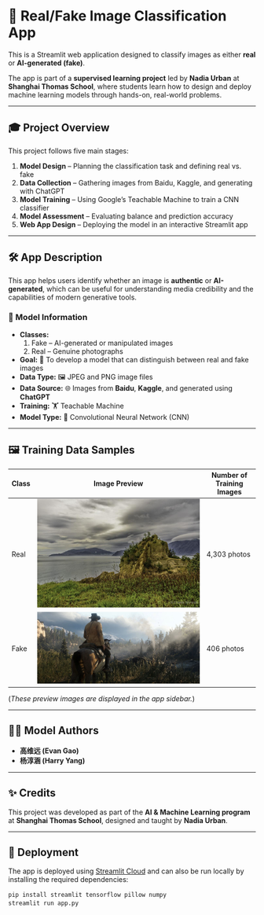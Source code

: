 # 🧠 Real/Fake Image Classification App

This is a Streamlit web application designed to classify images as either **real** or **AI-generated (fake)**.

The app is part of a **supervised learning project** led by **Nadia Urban** at **Shanghai Thomas School**, where students learn how to design and deploy machine learning models through hands-on, real-world problems.

---

## 🎓 Project Overview

This project follows five main stages:

1. **Model Design** – Planning the classification task and defining real vs. fake  
2. **Data Collection** – Gathering images from Baidu, Kaggle, and generating with ChatGPT  
3. **Model Training** – Using Google’s Teachable Machine to train a CNN classifier  
4. **Model Assessment** – Evaluating balance and prediction accuracy  
5. **Web App Design** – Deploying the model in an interactive Streamlit app

---

## 🛠️ App Description

This app helps users identify whether an image is **authentic** or **AI-generated**, which can be useful for understanding media credibility and the capabilities of modern generative tools.

### 🧾 Model Information
- **Classes:**
  1. Fake – AI-generated or manipulated images  
  2. Real – Genuine photographs
- **Goal:** 🎯 To develop a model that can distinguish between real and fake images  
- **Data Type:** 🖼️ JPEG and PNG image files  
- **Data Source:** 🌐 Images from **Baidu**, **Kaggle**, and generated using **ChatGPT**  
- **Training:** 🏋️ Teachable Machine  
- **Model Type:** 🧠 Convolutional Neural Network (CNN)

---

## 🖼️ Training Data Samples

| Class | Image Preview     | Number of Training Images |
|-------|--------------------|----------------------------|
| Real  | ![](example1.jpg) | 4,303 photos               |
| Fake  | ![](example2.jpg) | 406 photos                 |

(*These preview images are displayed in the app sidebar.*)

---

## 👩‍🔬 Model Authors

- **高维远 (Evan Gao)**  
- **杨淳涵 (Harry Yang)**

---

## ✨ Credits

This project was developed as part of the **AI & Machine Learning program** at **Shanghai Thomas School**, designed and taught by **Nadia Urban**.

---

## 🚀 Deployment

The app is deployed using [Streamlit Cloud](https://streamlit.io/cloud) and can also be run locally by installing the required dependencies:

```bash
pip install streamlit tensorflow pillow numpy
streamlit run app.py

